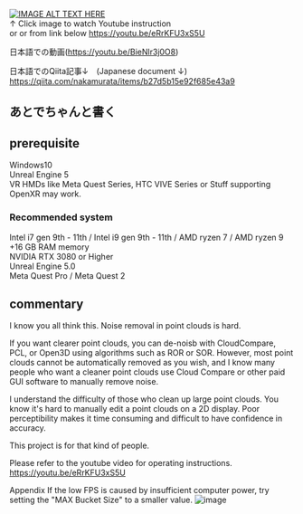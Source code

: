 [![IMAGE ALT TEXT HERE](https://youtu.be/eRrKFU3xS5U/0.jpg)](https://youtu.be/eRrKFU3xS5U)  
↑ Click image to watch Youtube instruction  
or or from link below
https://youtu.be/eRrKFU3xS5U

日本語での動画(https://youtu.be/BieNlr3j0O8)

日本語でのQiita記事↓　(Japanese document ↓)
https://qiita.com/nakamurata/items/b27d5b15e92f685e43a9

## あとでちゃんと書く

## prerequisite
Windows10  
Unreal Engine 5  
VR HMDs like Meta Quest Series, HTC VIVE Series or Stuff supporting OpenXR may work.  

### Recommended system
Intel i7 gen 9th - 11th / Intel i9 gen 9th - 11th / AMD ryzen 7 / AMD ryzen 9  
+16 GB RAM memory  
NVIDIA RTX 3080 or Higher  
Unreal Engine 5.0  
Meta Quest Pro / Meta Quest 2  

## commentary
I know you all think this.
Noise removal in point clouds is hard.

If you want clearer point clouds, you can de-noisb with CloudCompare, PCL, or Open3D using algorithms such as ROR or SOR.
However, most point clouds cannot be automatically removed as you wish, and I know many people who want a cleaner point clouds use Cloud Compare or other paid GUI software to manually remove noise.

I understand the difficulty of those who clean up large point clouds.
You know it's hard to manually edit a point clouds on a 2D display.
Poor perceptibility makes it time consuming and difficult to have confidence in accuracy.

This project is for that kind of people.

Please refer to the youtube video for operating instructions.
https://youtu.be/eRrKFU3xS5U



Appendix
If the low FPS is caused by insufficient computer power, try setting the "MAX Bucket Size" to a smaller value.
![image](https://user-images.githubusercontent.com/57085424/219933468-c61dd4b7-948a-4b96-b61f-90fe2151c420.png)

